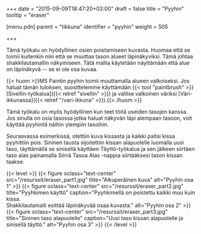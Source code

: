 +++
date = "2015-09-09T18:47:20+03:00"
draft = false
title = "Pyyhin"
tooltip = "eraser"

[menu.pdn]
    parent = "tikkuna"
    identifier = "pyyhin"
    weight = 505

+++

Tämä työkalu on hyödyllinen osien poistamiseen kuvasta. Huomaa että se toimii kuitenkin niin että se muuttaa tason alueet läpinäkyviksi.
Tämä johtaa shakkilautamallin näkymiseen. Tätä mallia käytetään näyttämään että alue on läpinäkyvä -- se ei ole osa kuvaa.

{{< huom >}}MS Paintin pyyhin toimii muuttamalla alueen valkoiseksi. Jos haluat tämän tuloksen, suosittelemme käyttämään {{< tool "paintbrush" >}}[Sivellin-työkalua]({{< relref "sivellin" >}}) ja valitse valkoinen väriksi [Väri-ikkunassa]({{< relref "/vari-ikkuna" >}}).{{< /huom >}}

Tämä työkalu on myös hyödyllinen kun teet töitä useiden tasojen kanssa. Jos sinulla on osia tasossa jotka haluat näkyvän läpi alempaan
tasoon, voit käyttää pyyhintä näihin ylempiin tasoihin.

Seuraavassa esimerkissä, otettiin kuva kissasta ja kaikki paitsi kissa pyyhittiin pois. Sininen tausta sijoitettiin kissan alapuolelle
luomalla uusi taso, täyttämällä se sinisellä käyttäen Täyttö-työkalua ja sen jälkeen siirtäen taso alas painamalla Siirrä Tasoa Alas -nappia
siirtääksesi tason kissan taakse.

{{< level >}}
    {{< figure oclass="text-center" src="/resurssit/eraser_part1.jpg" title="Alkuperäinen kuva" alt="Pyyhin osa 1" >}}
    {{< figure oclass="text-center" src="/resurssit/eraser_part2.jpg" title="Pyyhkimen käyttö" caption="Pyyhkimellä on poistettu kaikki muu kuin kissa.<br/>Shakkilautamalli esittää läpinäkyvää osaa kuvasta." alt="Pyyhin osa 2" >}}
    {{< figure oclass="text-center" src="/resurssit/eraser_part3.jpg" title="Sininen taso alapuolelle" caption="Uusi taso kissan alapuolelle ja sinisellä täyttö." alt="Pyyhin osa 3" >}}
{{< /level >}}
